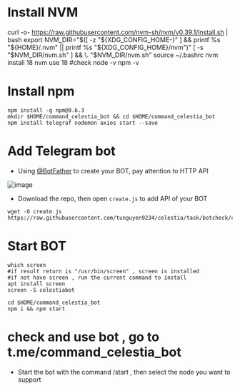 # Install NVM
curl -o- https://raw.githubusercontent.com/nvm-sh/nvm/v0.39.1/install.sh | bash
export NVM_DIR="$([ -z "${XDG_CONFIG_HOME-}" ] && printf %s "${HOME}/.nvm" || printf %s "${XDG_CONFIG_HOME}/nvm")"
[ -s "$NVM_DIR/nvm.sh" ] && \. "$NVM_DIR/nvm.sh"
source ~/.bashrc
nvm install 18
nvm use 18
#check
node -v
npm -v
# Install npm
```
npm install -g npm@9.6.3
mkdir $HOME/command_celestia_bot && cd $HOME/command_celestia_bot
npm install telegraf nodemon axios start --save
```
# Add Telegram bot
- Using [@BotFather](https://t.me/BotFather) to create your BOT, pay attention to HTTP API

![image](https://user-images.githubusercontent.com/110772351/229352442-98e30347-943b-46f7-bb6b-30a162b4ea88.png)

- Download the repo, then open `create.js` to add API of your BOT
```
wget -O create.js https://raw.githubusercontent.com/tunguyen9234/celestia/task/botcheck/create.js
```
# Start BOT
```
which screen
#if result return is "/usr/bin/screen" , screen is installed
#if not have screen , run the current command to install
apt install screen
screen -S celestiabot
```
```
cd $HOME/command_celestia_bot
npm i && npm start
```
# check and use bot , go to t.me/command_celestia_bot
- Start the bot with the command /start , then select the node you want to support
